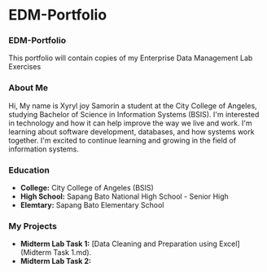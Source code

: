 
# EDM-Portfolio 
### EDM-Portfolio 
This portfolio will contain copies of my Enterprise Data Management Lab Exercises
### About Me
Hi, My name is Xyryl joy Samorin a student at the City College of Angeles, studying Bachelor of Science in Information Systems (BSIS). I'm interested in technology and how it can help improve the way we live and work. I'm learning about software development, databases, and how systems work together. I'm excited to continue learning and growing in the field of information systems.

### Education
- **College:** City College of Angeles (BSIS)
- **High School:** Sapang Bato National High School - Senior High
- **Elemtary:** Sapang Bato Elementary School

### My Projects
- **Midterm Lab Task 1:** [Data Cleaning and Preparation using Excel](Midterm Task 1.md).
- **Midterm Lab Task 2:**
